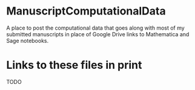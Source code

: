 # ManuscriptComputationalData

A place to post the computational data that goes along with most of my submitted manuscripts in place of Google Drive links to Mathematica and Sage notebooks. 

# Links to these files in print

TODO
